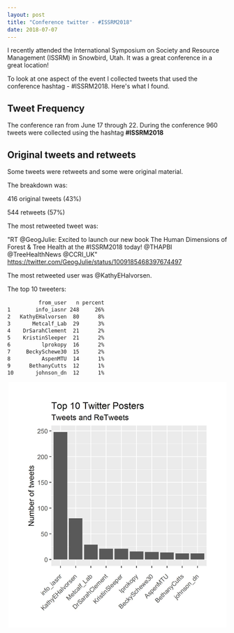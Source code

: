```yaml
---
layout: post
title: "Conference twitter - #ISSRM2018"
date: 2018-07-07
---
```


I recently attended the International Symposium on Society and Resource Management (ISSRM) in Snowbird, Utah. It was a great conference in a great location!

To look at one aspect of the event I collected tweets that used the conference hashtag - #ISSRM2018. Here's what I found.


## Tweet Frequency

The conference ran from June 17 through 22. During the conference 960 tweets were collected using the hashtag **#ISSRM2018**

## Original tweets and retweets

Some tweets were retweets and some were original material.

The breakdown was:

416 original tweets (43%)

544 retweets (57%)

The most retweeted tweet was:

"RT @GeogJulie: Excited to launch our new book The Human Dimensions of Forest & Tree Health at the #ISSRM2018 today! @THAPBI @TreeHealthNews @CCRI_UK" https://twitter.com/GeogJulie/status/1009185468397674497

The most retweeted user was @KathyEHalvorsen.

The top 10 tweeters:

              from_user   n percent
    1        info_iasnr 248     26%
    2   KathyEHalvorsen  80      8%
    3       Metcalf_Lab  29      3%
    4    DrSarahClement  21      2%
    5    KristinSleeper  21      2%
    6          lprokopy  16      2%
    7     BeckySchewe30  15      2%
    8          AspenMTU  14      1%
    9      BethanyCutts  12      1%
    10       johnson_dn  12      1%

<div style="text-align: center;"><img src="/assests/ISSRM_users.jpg" alt="Drawing" style="width: 500px;"/></div>
